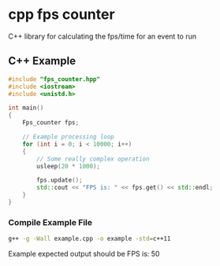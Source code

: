 # cpp fps counter

C++ library for calculating the fps/time for an event to run

## C++ Example

```cpp
#include "fps_counter.hpp"
#include <iostream>
#include <unistd.h>

int main()
{
    Fps_counter fps;

    // Example processing loop
    for (int i = 0; i < 10000; i++)
    {
        // Some really complex operation
        usleep(20 * 1000);

        fps.update();
        std::cout << "FPS is: " << fps.get() << std::endl;
    }
}
```

### Compile Example File

```sh
g++ -g -Wall example.cpp -o example -std=c++11
```
Example expected output should be FPS is: 50
